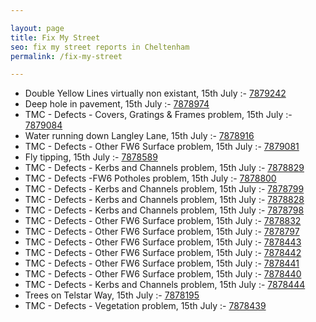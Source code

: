```yaml
---

layout: page
title: Fix My Street
seo: fix my street reports in Cheltenham
permalink: /fix-my-street

---
```


<!-- fix_marker starts -->

- Double Yellow Lines virtually non existant, 15th July :- [7879242](https://www.fixmystreet.com/report/7879242)
- Deep hole in pavement, 15th July :- [7878974](https://www.fixmystreet.com/report/7878974)
- TMC - Defects - Covers, Gratings & Frames problem, 15th July :- [7879084](https://www.fixmystreet.com/report/7879084)
- Water running down Langley Lane, 15th July :- [7878916](https://www.fixmystreet.com/report/7878916)
- TMC - Defects - Other FW6  Surface problem, 15th July :- [7879081](https://www.fixmystreet.com/report/7879081)
- Fly tipping, 15th July :- [7878589](https://www.fixmystreet.com/report/7878589)
- TMC - Defects - Kerbs and Channels problem, 15th July :- [7878829](https://www.fixmystreet.com/report/7878829)
- TMC - Defects -FW6 Potholes problem, 15th July :- [7878800](https://www.fixmystreet.com/report/7878800)
- TMC - Defects - Kerbs and Channels problem, 15th July :- [7878799](https://www.fixmystreet.com/report/7878799)
- TMC - Defects - Kerbs and Channels problem, 15th July :- [7878828](https://www.fixmystreet.com/report/7878828)
- TMC - Defects - Kerbs and Channels problem, 15th July :- [7878798](https://www.fixmystreet.com/report/7878798)
- TMC - Defects - Other FW6  Surface problem, 15th July :- [7878832](https://www.fixmystreet.com/report/7878832)
- TMC - Defects - Other FW6  Surface problem, 15th July :- [7878797](https://www.fixmystreet.com/report/7878797)
- TMC - Defects - Other FW6  Surface problem, 15th July :- [7878443](https://www.fixmystreet.com/report/7878443)
- TMC - Defects - Other FW6  Surface problem, 15th July :- [7878442](https://www.fixmystreet.com/report/7878442)
- TMC - Defects - Other FW6  Surface problem, 15th July :- [7878441](https://www.fixmystreet.com/report/7878441)
- TMC - Defects - Other FW6  Surface problem, 15th July :- [7878440](https://www.fixmystreet.com/report/7878440)
- TMC - Defects - Kerbs and Channels problem, 15th July :- [7878444](https://www.fixmystreet.com/report/7878444)
- Trees on Telstar Way, 15th July :- [7878195](https://www.fixmystreet.com/report/7878195)
- TMC - Defects - Vegetation problem, 15th July :- [7878439](https://www.fixmystreet.com/report/7878439)

<!-- fix_marker ends -->